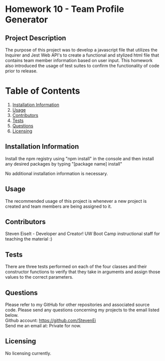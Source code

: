 # Homework 10 - Team Profile Generator

## Project Description 
The purpose of this project was to develop a javascript file that utilizes the Inquirer and Jest Web API's to create a functional and stylized html file that contains team member information based on user input. This homework also introduced the usage of test suites to confirm the functionality of code prior to release.

# Table of Contents 
1. [Installation Information](#installation-information)
2. [Usage](#usage)
3. [Contributors](#contributors)
4. [Tests](#tests)
5. [Questions](#questions)
6. [Licensing](#licensing)

## Installation Information
Install the npm registry using "npm install" in the console and then install any desired packages by typing "[package name] install"

No additional installation information is necessary.

## Usage 
The recommended usage of this project is whenever a new project is created and team members are being assigned to it.

## Contributors 
Steven Eiselt - Developer and Creator!
UW Boot Camp instructional staff for teaching the material :)

## Tests 
There are three tests performed on each of the four classes and their constructor functions to verify that they take in arguments and assign those values to the correct parameters.

## Questions 
Please refer to my GitHub for other repositories and associated source code. Please send any questions concerning my projects to the email listed below. <br />
Github account: https://github.com/StevenEi <br /> 
Send me an email at: Private for now.
    
## Licensing 
No licensing currently.

